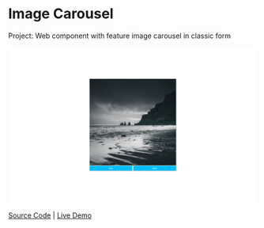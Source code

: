# Image Carousel

Project: Web component with feature image carousel in classic form

![cover](cover.png)

[Source Code](./README.md) | [Live Demo](https://gattuso.dev/js-projects/image-carousel/index)
